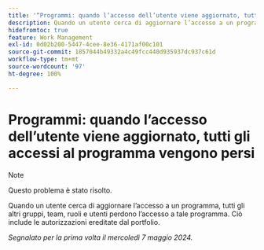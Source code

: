 ```yaml
---
title: '“Programmi: quando l’accesso dell’utente viene aggiornato, tutti gli accessi al programma vengono persi”'
description: Quando un utente cerca di aggiornare l’accesso a un programma, tutti gli altri gruppi, team, ruoli e utenti perdono l’accesso a tale programma. Ciò include le autorizzazioni ereditate dal portfolio.
hidefromtoc: true
feature: Work Management
exl-id: 0d02b200-5447-4cee-8e36-4171af00c101
source-git-commit: 1857044b49332a4c49fcc440d935937dc937c61d
workflow-type: tm+mt
source-wordcount: '97'
ht-degree: 100%

---
```


# Programmi: quando l’accesso dell’utente viene aggiornato, tutti gli accessi al programma vengono persi

>[!NOTE]
>
>Questo problema è stato risolto.

Quando un utente cerca di aggiornare l’accesso a un programma, tutti gli altri gruppi, team, ruoli e utenti perdono l’accesso a tale programma. Ciò include le autorizzazioni ereditate dal portfolio.

_Segnalato per la prima volta il mercoledì 7 maggio 2024._
